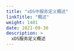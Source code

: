 ```yaml
---
title: "xDS中服务定义概述"
linkTitle: "概述"
weight: 1401
date: 2021-09-30
description: >
  xDS服务定义概述
---
```



